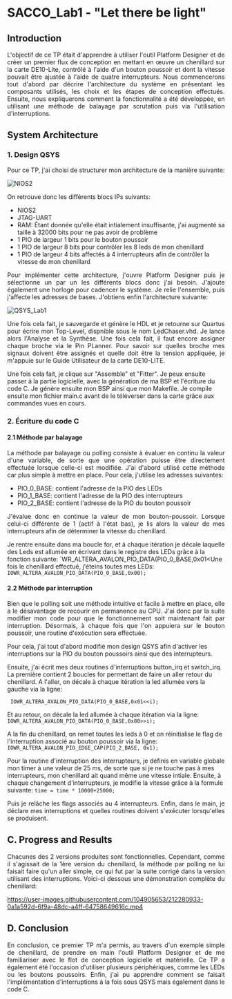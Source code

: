 # SACCO_Lab1 - "Let there be light"
## Introduction

<p align="justify">L'objectif de ce TP était d'apprendre à utiliser l'outil Platform Designer et de créer un premier flux de conception en mettant en œuvre un chenillard
sur la carte DE10-Lite, contrôlé à l'aide d'un bouton poussoir et dont la vitesse pouvait être ajustée à l'aide de quatre interrupteurs. Nous commencerons 
tout d'abord par décrire l'architecture du système en présentant les composants utilisés, les choix et les étapes de conception effectués. Ensuite, nous expliquerons comment la fonctionnalité a été développée, en utilisant une méthode de balayage par scrutation puis via l'utilisation d'interruptions.</p>

## System Architecture
### 1. Design QSYS
  
  Pour ce TP, j'ai choisi de structurer mon architecture de la manière suivante:
  
![NIOS2](https://user-images.githubusercontent.com/104905653/212214147-40632346-e7ab-4cf5-bd5a-44d0583bc035.png)

  On retrouve donc les différents blocs IPs suivants:
  * NIOS2
  * JTAG-UART
  * RAM: Étant donnée qu'elle était intialement insuffisante, j'ai augmenté sa taille à 32000 bits pour ne pas avoir de problème
  * 1 PIO de largeur 1 bits pour le bouton poussoir
  * 1 PIO de largeur 8 bits pour contrôler les 8 leds de mon chenillard
  * 1 PIO de largeur 4 bits affectés à 4 interrupteurs afin de contrôler la vitesse de mon chenillard
  
<p align="justify">Pour implémenter cette architecture, j'ouvre Platform Designer puis je sélectionne un par un les différents blocs donc j'ai besoin. J'ajoute également une horloge pour cadencer le système. Je relie l'ensemble, puis j'affecte les adresses de bases. J'obtiens enfin l'architecture suivante:</p>
 
 ![QSYS_Lab1](https://user-images.githubusercontent.com/104905653/212268953-39e0c21f-07ee-42e6-8a7d-42847f9e348a.PNG)

<p align="justify">Une fois cela fait, je sauvegarde et génère le HDL et je retourne sur Quartus pour écrire mon Top-Level, dispnible sous le nom LedChaser.vhd. Je lance alors l'Analyse et la Synthèse. Une fois cela fait, il faut encore assigner chaque broche via le Pin PLanner. Pour savoir sur quelles broche mes signaux doivent être assignés et quelle doit être la tension appliquée, je m'appuie sur le Guide Utilisateur de la carte DE10-LITE.
  
Une fois cela fait, je clique sur "Assemble" et "Fitter". Je peux ensuite passer à la partie logicielle, avec la génération de ma BSP et l'écriture du code C. Je génère ensuite mon BSP ainsi que mon Makefile. Je compile ensuite mon fichier main.c avant de le téléverser dans la carte grâce aux commandes vues en cours.</p>

### 2. Écriture du code C
#### 2.1 Méthode par balayage

<p align="justify">La méthode par balayage ou polling consiste à évaluer en continu la valeur d'une variable, de sorte que une opération puisse être directement effectuée lorsque celle-ci est modifiée. J'ai d'abord utilisé cette méthode car plus simple à mettre en place. Pour cela, j'utilise les adresses suivantes:</p>

* PIO_0_BASE: contient l'adresse de la PIO des LEDs
* PIO_1_BASE: contient l'adresse de la PIO des interrupteurs
* PIO_2_BASE: contient l'adresse de la PIO du bouton poussoir

<p align="justify">J'évalue donc en continue la valeur de mon bouton-poussoir. Lorsque celui-ci différente de 1 (actif à l'état bas), je lis alors la valeur de mes interrupteurs afin de déterminer la vitesse du chenillard.</p>
Je rentre ensuite dans ma boucle for, et à chaque itération je décale laquelle des Leds est allumée en écrivant dans le registre des LEDs grâce à la fonction suivante: `WR_ALTERA_AVALON_PIO_DATA(PIO_0_BASE,0x01<<i);`

Une fois le chenillard effectué, j'éteins toutes mes LEDs:
`IOWR_ALTERA_AVALON_PIO_DATA(PIO_0_BASE,0x00);`
  
#### 2.2 Méthode par interruption

<p align="justify">Bien que le polling soit une méthode intuitive et facile à mettre en place, elle a le désavantage de recourir en permanence au CPU. J'ai donc par la suite modifier mon code pour que le fonctionnement soit maintenant fait par interruption. Désormais, à chaque fois que l'on appuiera sur le bouton poussoir, une routine d'exécution sera effectuée.

Pour cela, j'ai tout d'abord modifié mon design QSYS afin d'activer les interruptions sur la PIO du bouton poussoirs ainsi que des interrupteurs.

Ensuite, j'ai écrit mes deux routines d'interruptions button_irq et switch_irq. La première contient 2 boucles for permettant de faire un aller retour du chenillard. A l'aller, on décale à chaque itération la led allumée vers la gauche via la ligne:</p>
` IOWR_ALTERA_AVALON_PIO_DATA(PIO_0_BASE,0x01<<i);`

Et au retour, on décale la led allumée à chaque itération via la ligne:
` IOWR_ALTERA_AVALON_PIO_DATA(PIO_0_BASE,0x80>>i); `

A la fin du chenillard, on remet toutes les leds à 0 et on réinitialise le flag de l'interruption associé au bouton poussoir via la ligne:
` IOWR_ALTERA_AVALON_PIO_EDGE_CAP(PIO_2_BASE, 0x1); `

Pour la routine d'interruption des interrupteurs, je définis en variable globale mon timer à une valeur de 25 ms, de sorte que si je ne touche pas à mes interrupteurs, mon chenillard ait quand même une vitesse intiale. Ensuite, à chaque changement d'interrupteurs, je modifie la vitesse grâce à la formule suivante:
` time = time * 10000+25000; ` 

	
<p align="justify">Puis je relâche les flags associés au 4 interrupteurs. Enfin, dans le main, je déclare mes interruptions et quelles routines doivent s'exécuter lorsqu'elles se produisent. </p>
 
## C. Progress and Results

<p align="justify">Chacunes des 2 versions produites sont fonctionnelles. Cependant, comme il s'agissait de la 1ère version du chenillard, la méthode par polling ne lui faisait faire qu'un aller simple, ce qui fut par la suite corrigé dans la version utilisant des interruptions. Voici-ci dessous une démonstration complète du chenillard:</p>

https://user-images.githubusercontent.com/104905653/212280933-0a1a592d-6f9a-48dc-a4ff-64758649616c.mp4

## D. Conclusion

<p align="justify">En conclusion, ce premier TP m'a permis, au travers d'un exemple simple de chenillard, de prendre en main l'outil Platform Designer et de me familiariser avec le flot de conception logicielle et matérielle. Ce TP a également été l'occasion d'utiliser plusieurs périphériques, comme les LEDs ou les boutons poussoirs. Enfin, j'ai pu apprendre comment se faisait l'implémentation d'interruptions à la fois sous QSYS mais également dans le code C. </p>
